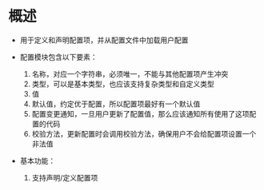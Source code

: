 # 概述
- 用于定义和声明配置项，并从配置文件中加载用户配置
- 配置模块包含以下要素：
    1. 名称，对应一个字符串，必须唯一，不能与其他配置项产生冲突
    2. 类型，可以是基本类型，也应该支持复杂类型和自定义类型
    3. 值
    4. 默认值，约定优于配置，所以配置项最好有一个默认值
    5. 配置变更通知，一旦用户更新了配置值，那么应该通知所有使用了这项配置的代码
    6. 校验方法，更新配置时会调用校验方法，确保用户不会给配置项设置一个非法值

- 基本功能：
    1. 支持声明/定义配置项
